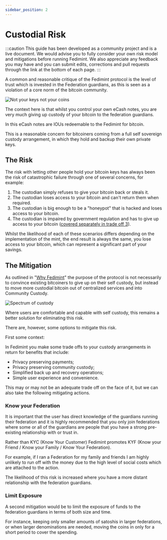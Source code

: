 ```yaml
---
sidebar_position: 2
---
```


# Custodial Risk

:::caution
This guide has been developed as a community project and is a live document. We would advise you to fully consider your own risk model and mitigations before running Fedimint. We also appreciate any feedback you may have and you can submit edits, corrections and pull requests through the link at the bottom of each page.
:::

A common and reasonable critique of the Fedimint protocol is the level of trust which is invested in the Federation guardians, as this is seen as a violation of a core norm of the bitcoin community.

<div style={{textAlign: 'center'}}>

![Not your keys not your coins](/img/raw-figures/fm-notyourkeys.excalidraw.png)

</div>

The context here is that whilst you control your own eCash notes, you are very much giving up custody of your bitcoin to the federation guardians.

In this eCash notes are IOUs redeemable to the Fedimint for bitcoin.

This is a reasonable concern for bitcoiners coming from a full self sovereign custody arrangement, in which they hold and backup their own private keys.

## The Risk

The risk with letting other people hold your bitcoin keys has always been the risk of catastrophic failure through one of several concerns, for example:

1. The custodian simply refuses to give your bitcoin back or steals it.
2. The custodian loses access to your bitcoin and can't return them when required.
3. The custodian is big enough to be a "honeypot" that is hacked and loses access to your bitcoin.
4. The custodian is impaired by government regulation and has to give up access to your bitcoin ([covered separately in trade off 3](RegulatoryRisk)).

Whilst the likelihood of each of these scenarios differs depending on the implementation of the mint, the end result is always the same, you lose access to your bitcoin, which can represent a significant part of your savings.

## The Mitigation

As outlined in "[Why Fedimint](../GettingStarted/Why-Fedimint)" the purpose of the protocol is not necessarily to convince existing bitcoiners to give up on their self custody, but instead to move more custodial bitcoin out of centralized services and into Community Custody.

![Spectrum of custody](/img/raw-figures/fm-spectrum-custody.excalidraw.png)

Where users are comfortable and capable with self custody, this remains a better solution for eliminating this risk.

There are, however, some options to mitigate this risk.

First some context:

In Fedimint you make some trade offs to your custody arrangements in return for benefits that include:

- Privacy preserving payments;
- Privacy preserving community custody;
- Simplified back up and recovery operations;
- Simple user experience and convenience.

This may or may not be an adequate trade off on the face of it, but we can also take the following mitigating actions.

### Know your Federation

It is important that the user has direct knowledge of the guardians running their federation and it is highly recommended that you only join federations where some or all of the guardians are people that you have a strong pre-existing relationship with or trust in.

Rather than KYC (Know Your Customer) Fedimint promotes KYF (Know your Friend / Know your Family / Know Your Federation).

For example, if I ran a Federation for my family and friends I am highly unlikely to run off with the money due to the high level of social costs which are attached to the action.

The likelihood of this risk is increased where you have a more distant relationship with the federation guardians.

### Limit Exposure

A second mitigation would be to limit the exposure of funds to the federation guardians in terms of both size and time.

For instance, keeping only smaller amounts of satoshis in larger federations, or when larger denominations are needed, moving the coins in only for a short period to cover the spending.
